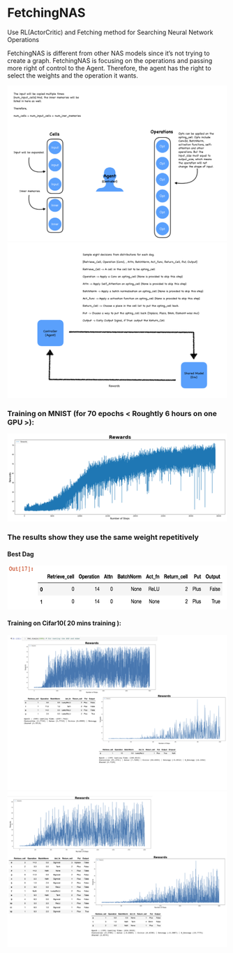 # FetchingNAS
Use RL(ActorCritic) and Fetching method for Searching Neural Network Operations

FetchingNAS is different from other NAS models since it’s not trying to create a graph. FetchingNAS is focusing on the operations and passing more right of control to the Agent. Therefore, the agent has the right to select the weights and the operation it wants.

![](https://github.com/ChihchengHsieh/FetchingNAS/blob/master/imgs/Steps.png?raw=true)
![](https://github.com/ChihchengHsieh/FetchingNAS/blob/master/imgs/ControllerAndSharedModel.png)

### Training on MNIST (for 70 epochs < Roughtly 6 hours on one GPU >):

![](https://github.com/ChihchengHsieh/FetchingNAS/blob/master/imgs/Train_Hist_Rewards.png?raw=true)


### The results show they use the same weight repetitively
#### Best Dag
<img src="https://github.com/ChihchengHsieh/FetchingNAS/blob/master/imgs/Best%20dags.png?raw=true" width="600" height="100">




#### Training on Cifar10( 20 mins training ):

![](https://github.com/ChihchengHsieh/FetchingNAS/blob/master/imgs/Cifar10_TrainingHist.png?raw=true)
![](https://github.com/ChihchengHsieh/FetchingNAS/blob/master/imgs/Cifar10_TrainingHist2.png?raw=true)
